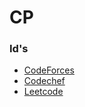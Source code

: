 # CP

### Id's
- [CodeForces](https://codeforces.com/profile/kdgehlot2003)
- [Codechef](https://www.codechef.com/users/kdgehlot)
- [Leetcode](https://leetcode.com/u/kdgehlot2003/)
